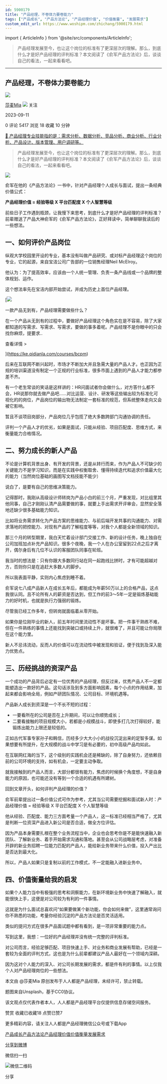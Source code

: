```yaml
---
id: 5900179
title: "产品经理，不卷体力要卷能力"
tags: ["产品成长", "产品方法论", "产品经理价值", "价值衡量", "发展需求"]
custom_edit_url: https://www.woshipm.com/zhichang/5900179.html
---
```

import { ArticleInfo } from '@site/src/components/ArticleInfo';

<ArticleInfo
    author="莎麦Mia"
    authorLink="https://www.woshipm.com/u/653498"
    published="2023-09-11"
    views={5417}
    comments={0}
    collects={18}
/>

> 产品经理发展至今，也让这个岗位的标准有了更深层次的理解。那么，到底什么才是好产品经理的评判标准？本文阅读了《俞军产品方法论》后，谈谈自己的看法，一起来看看吧。

---

## 产品经理，不卷体力要卷能力

[![](https://static.woshipm.com/view/woshipm_api_def_20230906230633_1077.jpg?imageView2/1/w/72/h/72/q/100)](https://www.woshipm.com/u/653498)

[莎麦Mia](https://www.woshipm.com/u/653498) ![](https://static.woshipm.com/tag/1101_1@2x.png) 关注

2023-09-11

0 评论 5417 浏览 18 收藏 10 分钟

[🔗 产品经理专业技能指的是：需求分析、数据分析、竞品分析、商业分析、行业分析、产品设计、版本管理、用户调研等。](https://ke.qidianla.com/courses/90pm)

> 产品经理发展至今，也让这个岗位的标准有了更深层次的理解。那么，到底什么才是好产品经理的评判标准？本文阅读了《俞军产品方法论》后，谈谈自己的看法，一起来看看吧。

![](https://image.woshipm.com/2023/08/31/a33fd8f2-47b0-11ee-996f-00163e0b5ff3.jpg)

俞军在他的《产品方法论》一书中，针对产品经理个人成长与面试，提出一条经典价值公式：

**产品经理价值 = 经验等级 X 平台匹配度 X 个人智慧等级**

前些日子工作遇到瓶颈，让我慢下来思考，到底什么才是好产品经理的评判标准？前辈赠送了产品大神俞军的《俞军产品方法论》，正好拜读中，简单聊聊我读后的一些想法。

## 一、如何评价产品岗位

纵观大学校园里开设的专业，基本没有叫做产品研究、或对标产品经理这个岗位的专业，它的起源，来自宝洁公司广告部的一位销售经理Neil McElroy。

他认为：为了提高效率，应该由一个人统一管理、负责一条产品线或一个品牌的整体规划、运作。

这个想法率先在宝洁内部开始尝试，并成为历史上首位产品经理。

[![](https://image.woshipm.com/2023/08/02/58dc678c-30e3-11ee-88e7-00163e0b5ff3.png)

一款产品无到有，产品经理需要做些什么？

在一个产品从无到有的过程中，要做好产品经理这个角色实在是不容易，除了大家都知道的写需求、写需求、写需求，要做的事多着呢。产品经理不是你眼中的只会找你麻烦，提要求..

查看详情 >

](https://ke.qidianla.com/courses/bcpm)

后来在互联网不断兴起时，市场才不断加大并且急需大量的产品人才。也正因为正规的培训渠道没有制定一个正规的行业标准，很多市面上遇到的产品人才能力都参差不齐。

有一个老生常谈的笑话是这样讲的：HR问面试者你会做什么，对方答什么都不会，HR说那你就去做产品吧……对比运营、设计、研发等这些输出较为标准化可视化的的岗位，产品岗位的输出物无法制定一套标准的规范，但系统整体走向又会被它影响。

暂且不谈项目岗部分，产品岗位几乎包揽了绝大多数跨部门沟通协调的责任。

评判一个产品人才的优劣，如果是面试，只能从经验、项目匹配度、思维方式，来衡量能力合格情况。

## 二、努力成长的新人产品

不论是计算机背景出身、有开发的背景，还是从转行而来，作为产品人不可缺少的关键能力不是学习知识，而是在实践中权衡取舍、懂得持续迭代和追求价值最大化的能力（当然岗位基础的画图写文档技能不能少）

说白了，是要有自己的思维决策能力。

记得那时，我刚从高级设计师转岗为产品小白的前三个月，严重发现，对比组里其他同事，自己才刚刚认清产品需要做的事，就要上手出需求开评审会，显然安全落地还缺少很多基础能力知识。

比如将业务需求转化为产品方案的思维能力、与前后端开发共事的沟通能力、对需求落地的把控能力、对现有产品的了解程度等等，对我个人都是全新领域的知识。

那三个月的转型期里，我白天忙着设计部门交接工作、新的设计任务，晚上独自在公司加班加点补充产品知识。很多个夜晚，我一个人在办公室留到22点之后才离开，偶尔身后有几位不认识的客服团队同事在轮班。

我当时的想法是：只有你跟大多数同行站在同一起跑线比拼时，才有可能超越对方，否则你只是在追赶大多数人的脚步。

所以我表面平静，实则内心焦虑到睡不着。

俞军说七八成产品新人在成长五年后，都能成为年薪50万以上的合格产品，这点我很认同。且不论所有人的薪资是否达到，但工作的前3～5年一定是锻炼基础能力的好时机，也就是执行力强弱的锻炼。

尽管我已经工作多年，但转岗就面临着从零开始。

如果你是位刚毕业的新人，前五年时间里流动性不是坏事。把一件事干熟练不难，但在一件熟练的事情上还能找到突破口或持续上升，就很难了，并且可能让你局限在这个能力里。

新人不忌讳流动，反而人的价值可以在流动性中被发现和验证，便于找到及深入能力优势点。

## 三、历经挑战的资深产品

一个成功的产品背后必定有一位优秀的产品经理，但反过来，优秀产品人不一定都能塑造出一款好的产品。这句话涉及到多方面影响因素，每个小点的作用结果，加起来都会影响全局，例如产研团队情况、公司目标、环境机遇等。

产品新人成长到资深是一个不长不短的过程：

*   一要看所在的公司是否在上升期间，可以让你顺势成长；
*   二要看接触的项目规模大小，若都是小规模战斗，即使多打几次打得较好，能锻炼出能力上限还是较低的。

正如古代军事专家孙子和韩信，历经多少大大小小的战役沉淀出来的足智多谋。如果想要有所提升，在大规模的战斗中学习是有必要的，初中高级产品均如此。

在互联网红海的当下，这个级别的实践机会还是稀缺的，除了自身努力，还依赖目前的公司环境的支持，如有机会，一定要主动争取。

就我接触到的产品人而言，大部分都很有能力，焦虑的时候换个角度想，不是自身能力的原因，也可能还没有等到一个合适的机遇有所建树。

回到文章开头，如何评判产品经理的价值？

俞军前辈提出过一条价值公式可作为参考，尤其当公司需要挖掘和面试新人时：产品经理价值 = 经验等级 X 平台匹配度 X 个人智慧等级

他从经验、匹配度、能力三方面考量一个产品人，这一标准已经相当严格了，尤其是判断一位资深产品进入新公司是否合适，做全方位评估。

因为产品本身需要扎根在整个业务流程当中，企业也会思考你是不是能快速融入新团队、了解新业务、着手开始需求沟通和落地。甚至会从公司战略层考虑，对准备开辟的新业务招聘一位能力匹配的产品人，能给新业务带来什么价值，投入产出比是否达到最大化。

所以，产品人如果只是复制以前的工作模式，不一定能融入进新业务中。

## 四、价值衡量给我的启发

如果个人能力当中有极强的思考和洞察能力，在新环境新业务中快速了解融入，就能很快上手，这便是对公司较为有利的一件事情。

这就是为什么面试总喜欢问“如果要做某个新功能，你会如何来做”，这里通常询问你不熟悉的功能，考量你经验沉淀的产品方法论是否灵活适用。

类似的提问方式在很多产品面试题中都有看到，是一项非常重要的能力点。

写到这里，我想：一位好的产品经理并没有统一完整的评判标准。

对公司而言，经验足够匹配、项目快速上手、对业务和商业发展有帮助，已经是一套较为全面的评判方式，这也是为什么前辈都建议产品人最好在一个领域内深耕。

因为这对个人能力的深入、对公司长期发展的需求，都是件有利的事情。以上仅我个人对产品经理岗位的一些想法。

本文由 @莎麦Mia 原创发布于人人都是产品经理，未经许可，禁止转载。

题图来自Unsplash，基于CC0协议。

该文观点仅代表作者本人，人人都是产品经理平台仅提供信息存储空间服务。

赞赏 收藏已收藏18 点赞已赞7

更多精彩内容，请关注人人都是产品经理微信公众号或下载App

[产品成长](https://www.woshipm.com/tag/%e4%ba%a7%e5%93%81%e6%88%90%e9%95%bf)[产品方法论](https://www.woshipm.com/tag/%e4%ba%a7%e5%93%81%e6%96%b9%e6%b3%95%e8%ae%ba)[产品经理价值](https://www.woshipm.com/tag/%e4%ba%a7%e5%93%81%e7%bb%8f%e7%90%86%e4%bb%b7%e5%80%bc)[价值衡量](https://www.woshipm.com/tag/%e4%bb%b7%e5%80%bc%e8%a1%a1%e9%87%8f)[发展需求](https://www.woshipm.com/tag/%e5%8f%91%e5%b1%95%e9%9c%80%e6%b1%82)

[分享到微博](https://service.weibo.com/share/share.php?appkey=2775287854&title=产品经理，不卷体力要卷能力&url=https://www.woshipm.com/zhichang/5900179.html&pic=https://image.woshipm.com/2023/08/31/a33fd8f2-47b0-11ee-996f-00163e0b5ff3.jpg)

微信扫一扫

![微信二维码](https://api.pwmqr.com/qrcode/create/?url=https://www.woshipm.com/zhichang/5900179.html)

分享